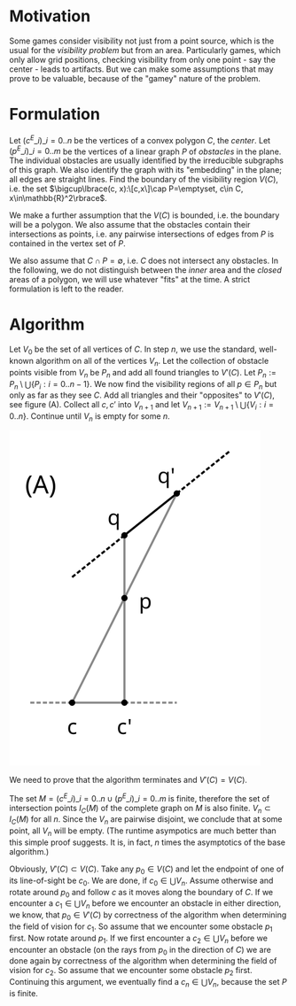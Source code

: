 # Motivation

Some games consider visibility not just from a point source, which is the usual for the _visibility problem_ but from an area. Particularly games, which only allow grid positions, checking visibility from only one point - say the center - leads to artifacts.  But we can make some assumptions that may prove to be valuable, because of the "gamey" nature of the problem.

# Formulation

Let $(c^E\_i)\_{i=0..n}$ be the vertices of a convex polygon $C$, the _center_. Let $(p^E\_i)\_{i=0..m}$ be the vertices of a linear graph $P$ of _obstacles_ in the plane. The individual obstacles are usually identified by the irreducible subgraphs of this graph. We also identify the graph with its "embedding" in the plane; all edges are straight lines. Find the boundary of the visibility region $V(C)$, i.e. the set $\bigcup\lbrace(c, x):\[c,x\]\cap P=\emptyset, c\in C, x\in\mathbb{R}^2\rbrace$.

We make a further assumption that the $V(C)$ is bounded, i.e. the boundary will be a polygon. We also assume that the obstacles contain their intersections as points, i.e. any pairwise intersections of edges from $P$ is contained in the vertex set of $P$.

We also assume that $C\cap P=\emptyset$, i.e. $C$ does not intersect any obstacles. In the following, we do not distinguish between the _inner_ area and the _closed_ areas of a polygon, we will use whatever "fits" at the time. A strict formulation is left to the reader.

# Algorithm

Let $V_0$ be the set of all vertices of $C$. In step $n$, we use the standard, well-known algorithm on all of the vertices $V_n$. Let the collection of obstacle points visible from $V_n$ be $P_n$ and add all found triangles to $V'(C)$. Let $P_n:=P_n\setminus\bigcup\lbrace P_i:i=0..n-1\rbrace$. We now find the visibility regions of all $p\in P_n$ but only as far as they see $C$. Add all triangles and their "opposites" to $V'(C)$, see figure (A). Collect all $c, c'$ into $V_{n+1}$ and let $V_{n+1}:=V_{n+1}\setminus\bigcup\lbrace V_i:i=0..n\rbrace$. Continue until $V_n$ is empty for some $n$.

![](alg.svg)

We need to prove that the algorithm terminates and $V'(C)=V(C)$.

The set $M = (c^E\_i)\_{i=0..n}\cup(p^E\_i)\_{i=0..m}$ is finite, therefore the set of intersection points $I_C(M)$ of the complete graph on $M$ is also finite. $V_n\subset I_C(M)$ for all $n$. Since the $V_n$ are pairwise disjoint, we conclude that at some point, all $V_n$ will be empty. (The runtime asympotics are much better than this simple proof suggests. It is, in fact, $n$ times the asymptotics of the base algorithm.)

Obviously, $V'(C)\subset V(C)$. Take any $p_0\in V(C)$ and let the endpoint of one of its line-of-sight be $c_0$. We are done, if $c_0\in\bigcup V_n$. Assume otherwise and rotate around $p_0$ and follow $c$ as it moves along the boundary of $C$. If we encounter a $c_1\in\bigcup V_n$ before we encounter an obstacle in either direction, we know, that $p_0\in V'(C)$ by correctness of the algorithm when determining the field of vision for $c_1$. So assume that we encounter some obstacle $p_1$ first. Now rotate around $p_1$. If we first encounter a $c_2\in\bigcup V_n$ before we encounter an obstacle (on the rays from $p_0$ in the direction of $C$) we are done again by correctness of the algorithm when determining the field of vision for $c_2$. So assume that we encounter some obstacle $p_2$ first. Continuing this argument, we eventually find a $c_n\in\bigcup V_n$, because the set $P$ is finite.
